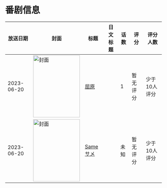 # 番剧信息

|放送日期|封面|标题|日文标题|话数|评分|评分人数|
|---|---|---|---|---|---|---|
|2023-06-20|<img src="//lain.bgm.tv/pic/cover/c/28/6f/442428_t88fC.jpg" alt="封面" style="width:150px;height:200px;object-fit:cover;">|[屈原](https://bangumi.tv/subject/442428)||1|暂无评分|少于10人评分|
|2023-06-20|<img src="//lain.bgm.tv/pic/cover/c/e2/1c/443900_HxO0y.jpg" alt="封面" style="width:150px;height:200px;object-fit:cover;">|[Same サメ](https://bangumi.tv/subject/443900)||未知|暂无评分|少于10人评分|
